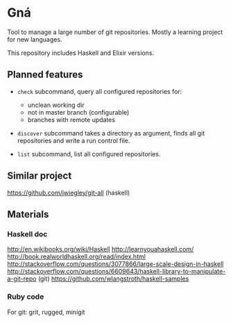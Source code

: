 Gná
===

  Tool to manage a large number of git repositories. Mostly a learning
project for new languages.

  This repository includes Haskell and Elixir versions.


Planned features
----------------

* `check` subcommand, query all configured repositories for:
  - unclean working dir
  - not in master branch (configurable)
  - branches with remote updates

* `discover` subcommand takes a directory as argument, finds all git
  repositories and write a run control file.

* `list` subcommand, list all configured repositories.


Similar project
---------------

https://github.com/jwiegley/git-all (haskell)


Materials
---------

### Haskell doc

http://en.wikibooks.org/wiki/Haskell
http://learnyouahaskell.com/
http://book.realworldhaskell.org/read/index.html
http://stackoverflow.com/questions/3077866/large-scale-design-in-haskell
http://stackoverflow.com/questions/6609643/haskell-library-to-manipulate-a-git-repo (git)
https://github.com/wlangstroth/haskell-samples


### Ruby code

  For git: grit, rugged, minigit
